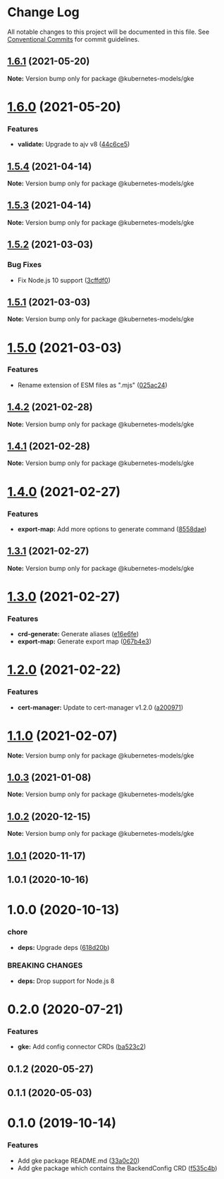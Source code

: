 # Change Log

All notable changes to this project will be documented in this file.
See [Conventional Commits](https://conventionalcommits.org) for commit guidelines.

## [1.6.1](https://github.com/tommy351/kubernetes-models-ts/compare/@kubernetes-models/gke@1.6.0...@kubernetes-models/gke@1.6.1) (2021-05-20)

**Note:** Version bump only for package @kubernetes-models/gke





# [1.6.0](https://github.com/tommy351/kubernetes-models-ts/compare/@kubernetes-models/gke@1.5.4...@kubernetes-models/gke@1.6.0) (2021-05-20)


### Features

* **validate:** Upgrade to ajv v8 ([44c6ce5](https://github.com/tommy351/kubernetes-models-ts/commit/44c6ce5f50b4847b6228ec059cd8b802bb671281))





## [1.5.4](https://github.com/tommy351/kubernetes-models-ts/compare/@kubernetes-models/gke@1.5.3...@kubernetes-models/gke@1.5.4) (2021-04-14)

**Note:** Version bump only for package @kubernetes-models/gke





## [1.5.3](https://github.com/tommy351/kubernetes-models-ts/compare/@kubernetes-models/gke@1.5.2...@kubernetes-models/gke@1.5.3) (2021-04-14)

**Note:** Version bump only for package @kubernetes-models/gke





## [1.5.2](https://github.com/tommy351/kubernetes-models-ts/compare/@kubernetes-models/gke@1.5.1...@kubernetes-models/gke@1.5.2) (2021-03-03)


### Bug Fixes

* Fix Node.js 10 support ([3cffdf0](https://github.com/tommy351/kubernetes-models-ts/commit/3cffdf0d0a0efc24fcc959d20c8bca657385488f))





## [1.5.1](https://github.com/tommy351/kubernetes-models-ts/compare/@kubernetes-models/gke@1.5.0...@kubernetes-models/gke@1.5.1) (2021-03-03)

**Note:** Version bump only for package @kubernetes-models/gke





# [1.5.0](https://github.com/tommy351/kubernetes-models-ts/compare/@kubernetes-models/gke@1.4.2...@kubernetes-models/gke@1.5.0) (2021-03-03)


### Features

* Rename extension of ESM files as ".mjs" ([025ac24](https://github.com/tommy351/kubernetes-models-ts/commit/025ac24948a07f2d48cc3fe4d3b6329749bc5c3a))





## [1.4.2](https://github.com/tommy351/kubernetes-models-ts/compare/@kubernetes-models/gke@1.4.1...@kubernetes-models/gke@1.4.2) (2021-02-28)

**Note:** Version bump only for package @kubernetes-models/gke





## [1.4.1](https://github.com/tommy351/kubernetes-models-ts/compare/@kubernetes-models/gke@1.4.0...@kubernetes-models/gke@1.4.1) (2021-02-28)

**Note:** Version bump only for package @kubernetes-models/gke





# [1.4.0](https://github.com/tommy351/kubernetes-models-ts/compare/@kubernetes-models/gke@1.3.1...@kubernetes-models/gke@1.4.0) (2021-02-27)


### Features

* **export-map:** Add more options to generate command ([8558dae](https://github.com/tommy351/kubernetes-models-ts/commit/8558daedd09894c2098fa16dfd103858aeb40d5a))





## [1.3.1](https://github.com/tommy351/kubernetes-models-ts/compare/@kubernetes-models/gke@1.3.0...@kubernetes-models/gke@1.3.1) (2021-02-27)

**Note:** Version bump only for package @kubernetes-models/gke





# [1.3.0](https://github.com/tommy351/kubernetes-models-ts/compare/@kubernetes-models/gke@1.2.0...@kubernetes-models/gke@1.3.0) (2021-02-27)


### Features

* **crd-generate:** Generate aliases ([e16e6fe](https://github.com/tommy351/kubernetes-models-ts/commit/e16e6fe8736e95cfc48dcfe4ab2f244ac33bb380))
* **export-map:** Generate export map ([067b4e3](https://github.com/tommy351/kubernetes-models-ts/commit/067b4e303c0f662e113fc2ee65e8edf36a86c958))





# [1.2.0](https://github.com/tommy351/kubernetes-models-ts/compare/@kubernetes-models/gke@1.1.0...@kubernetes-models/gke@1.2.0) (2021-02-22)


### Features

* **cert-manager:** Update to cert-manager v1.2.0 ([a200971](https://github.com/tommy351/kubernetes-models-ts/commit/a200971e3f51d3faa072c98456734aec797cee81))





# [1.1.0](https://github.com/tommy351/kubernetes-models-ts/compare/@kubernetes-models/gke@1.0.3...@kubernetes-models/gke@1.1.0) (2021-02-07)

**Note:** Version bump only for package @kubernetes-models/gke





## [1.0.3](https://github.com/tommy351/kubernetes-models-ts/compare/@kubernetes-models/gke@1.0.2...@kubernetes-models/gke@1.0.3) (2021-01-08)

**Note:** Version bump only for package @kubernetes-models/gke





## [1.0.2](https://github.com/tommy351/kubernetes-models-ts/compare/@kubernetes-models/gke@1.0.1...@kubernetes-models/gke@1.0.2) (2020-12-15)

**Note:** Version bump only for package @kubernetes-models/gke





## [1.0.1](https://github.com/tommy351/kubernetes-models-ts/compare/@kubernetes-models/gke@1.0.1...@kubernetes-models/gke@1.0.1) (2020-11-17)



## 1.0.1 (2020-10-16)



# 1.0.0 (2020-10-13)


### chore

* **deps:** Upgrade deps ([618d20b](https://github.com/tommy351/kubernetes-models-ts/commit/618d20b202ed91ee43814aa69e08a84f21d8ae1b))


### BREAKING CHANGES

* **deps:** Drop support for Node.js 8



# 0.2.0 (2020-07-21)


### Features

* **gke:** Add config connector CRDs ([ba523c2](https://github.com/tommy351/kubernetes-models-ts/commit/ba523c298354d5c33dd7b2edec4cc31278b81455))



## 0.1.2 (2020-05-27)



## 0.1.1 (2020-05-03)



# 0.1.0 (2019-10-14)


### Features

* Add gke package README.md ([33a0c20](https://github.com/tommy351/kubernetes-models-ts/commit/33a0c208341cf5b89e45568a7367644ab4350d74))
* Add gke package which contains the BackendConfig CRD ([f535c4b](https://github.com/tommy351/kubernetes-models-ts/commit/f535c4b6c10b21905535ef3928b6d2dbf942dcb7))
